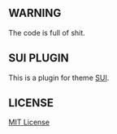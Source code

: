 
## WARNING
The code is full of shit.

## SUI PLUGIN
This is a plugin for theme [SUI](https://github.com/Yuvv/hexo-theme-sui).


## LICENSE

[MIT License](LICENSE)
